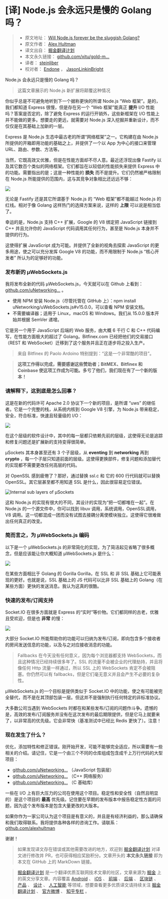 # [译] Node.js 会永远只是慢的 Golang 吗？ #

> 
> 
> 
> * 原文地址： [Will Node.js forever be the sluggish Golang?](
> https://link.juejin.im?target=https%3A%2F%2Flevelup.gitconnected.com%2Fwill-node-js-forever-be-the-sluggish-golang-f632130e5c7a
> )
> * 原文作者： [Alex Hultman](
> https://link.juejin.im?target=https%3A%2F%2Fmedium.com%2F%40alexhultman )
> * 译文出自： [掘金翻译计划](
> https://link.juejin.im?target=https%3A%2F%2Fgithub.com%2Fxitu%2Fgold-miner
> )
> * 本文永久链接： [github.com/xitu/gold-m…](
> https://link.juejin.im?target=https%3A%2F%2Fgithub.com%2Fxitu%2Fgold-miner%2Fblob%2Fmaster%2FTODO1%2Fwill-node-js-forever-be-the-sluggish-golang.md
> )
> * 译者： [steinliber](
> https://link.juejin.im?target=https%3A%2F%2Fgithub.com%2Fsteinliber )
> * 校对者： [Endone](
> https://link.juejin.im?target=https%3A%2F%2Fgithub.com%2FEndone ) ， [JasonLinkinBright](
> https://link.juejin.im?target=https%3A%2F%2Fgithub.com%2FJasonLinkinBright
> )
> 
> 
> 

Node.js 会永远只是慢的 Golang 吗？

> 
> 
> 
> 这篇文章展示的 Node.js 新扩展将颠覆这种情况
> 
> 

你似乎总是不可避免地听到下一个据称更快的所谓 Node.js “Web 框架”。是的，我们都知道 Express 很慢，但是存在另一个 “Web 框架”能真正 **提升** I/O 性能吗？答案是否定的，除了避免 Express 的运行开销外，这些新框架在 I/O 性能上并不能做的更多。想要走的更远，就需要对 Node.js 深入挖掘并重新设计，而不仅仅是在其基础上加新的一层。

Express 是 Node.js 生态中最古老的所谓“网络框架”之一。它构建在由 Node.js 所提供的开箱即用功能的基础之上，并提供了一个以 App 为中心的接口来管理 URL、路由、参数、方法等。

当然，它既高效又优雅，但是在性能方面却不尽人意。最近还浮现出像 Fastify 以及其它数百个类似的网络框架。它们都旨在以较低的性能损失来提供 Express 中的功能。需要指出的是；这是一种性能的 **损失** 而不是提升。它们仍然被严格限制在 Node.js 所能提供的范围内，这与其竞争对象相比还远远不够：

![](https://user-gold-cdn.xitu.io/2019/4/30/16a6d862663e5a03?imageView2/0/w/1280/h/960/ignore-error/1)

无论是 Fastify 还是其它所谓基于 Node.js 的 “Web 框架”都不能越过 Node.js 的红线。相对于像 Golang 这样热门的选择方案来说，这样的 **上限** 可以说是相当低了。

幸运的是，Node.js 支持 C++ 扩展，Google 的 V8 绑定把 JavaScript 链接到 C++ 并且允许你的 JavaScript 代码调用其任何行为，甚至是 Node.js 本身并不提供的行为。

这使得扩展 JavaScript 成为可能。并提供了全新的视角去探索 JavaScript 的更多用途，使之可以充分发挥 Google V8 的功能，而不用限制于 Node.js “核心开发者” 所认为的足够好的功能。

### 发布新的 µWebSockets.js ###

我将发布全新的代码 µWebSockets.js，今天就可以在 Github 上看到： [github.com/uNetworking…]( https://link.juejin.im?target=https%3A%2F%2Fgithub.com%2FuNetworking%2FuWebSockets.js ) 。

* 使用 NPM 安装 Node.js（尽管托管在 GitHub 上）：npm install uNetworking/uWebSockets.js#v15.0.0，可以查看 NPM 安装文档。
* 不需要编译器；适用于 Linux，macOS 和 Windows。我们从 15.0.0 版本开始并根据 SemVer 递增。

它是另一个用于 JavaScript 后端的 Web 服务，由大概 6 千行 C 和 C++ 代码编写，在性能方面极大的超过了 Golang。Bitfinex.com 已经把他们的交易接口（REST 和 WebSocket）迁移到了这个服务并且正在逐步将之投入生产。

> 
> 
> 
> 来自 Bitfinex 的 Paolo Ardoino 特别提到：“这是一个非常酷的项目”。
> 
> 

> 
> 
> 
> **这项工作得以完成，需要感谢这些赞助者；BitMEX、Bitfinex 和 Coinbase
> 使这项工作成为可能。多亏了他们，我们现在有了一个新的版本！**
> 
> 

### 请解释下，这到底是怎么回事？ ###

这是在新的代码许可 Apache 2.0 协议下一个新的项目，是所谓 “uws” 的继任者。它是一个完整的栈，从系统内核到 Google V8 引擎，为 Node.js 带来稳定，安全，符合标准，快速且轻量级的 I/O：

![](https://user-gold-cdn.xitu.io/2019/4/30/16a6d862774f0deb?imageView2/0/w/1280/h/960/ignore-error/1)

在这个层级的软件设计中，其中的每一层都只依赖先前的层级，这使得无论是追踪和修复问题还是扩展新的支持变得很简单。

µSockets 其本身甚至还有 3 个子层级，从 **eventing** 到 **networking** 再到 **crypto** ，每一个子层只知道前面的层级。这使得更换部件，修复问题和添加替代的实现都不需要更改任何高层的代码。

对 OpenSSL 感到疲倦了？那好，通过替换 ssl.c 和 它的 600 行代码就可以替换 OpenSSL。其它层甚至都不用知道 SSL 是什么，因此很容易定位错误。

![Internal sub layers of µSockets](https://user-gold-cdn.xitu.io/2019/4/30/16a6d8627c2c75a2?imageView2/0/w/1280/h/960/ignore-error/1)

这和 Node.js 的实现有很大的不同，其设计的实现为“把一切都堆在一起”。在 Node.js 的一个源文件中，你可以找到 libuv 调用，系统调用，OpenSSL调用，V8 调用。这一切都混成一团而没有试图去接耦分离使模块独立。这使得它很难做出任何真正的改变。

### 简而言之，为 µWebSockets.js 编码 ###

以下是一个 µWebSockets.js 的非常简化的实现，为了简洁起见省略了很多概念，但是应该能让你大概知道 µWebSockets.js 是什么：

![](https://user-gold-cdn.xitu.io/2019/4/30/16a6d862787af463?imageView2/0/w/1280/h/960/ignore-error/1)

在某些方面相比于 Golang 的 Gorilla Gorilla，在 SSL 和 非 SSL 基础上它可能表现的更好。也就是说，SSL 基础上的 JS 代码可以比非 SSL 基础上的 Golang（在某些方面）更快的发送消息。我认为这真的很酷。

### 快速的发布/订阅支持 ###

Socket.IO 在很多方面就是 Express 的“实时”等价物。它们都同样的古老，优雅且受欢迎，但是也 **非常** 的慢：

![](https://user-gold-cdn.xitu.io/2019/4/30/16a6d862792bf58c?imageView2/0/w/1280/h/960/ignore-error/1)

大部分 Socket.IO 所能帮助你的功能可以归纳为发布/订阅，即向包含多个接收者的房间发送信息的功能，以及与之对应接收消息的功能。

> 
> 
> 
> Fallbacks 在今天没有任何意义，因为每个浏览器都支持 WebSockets，而且这种情况已经持续很多年了。SSL
> 的流量不会被企业的代理劫持，并且将像任何 Http 流量一样通过，所以 SSL 上的 WebSockets 肯定不会被阻塞。你仍然可以有
> fallbacks，但是它们毫无意义并且会产生不必要的复杂性。
> 
> 

μWebSockets.js 的一个目标是提供类似于 Socket.IO 中的功能，使之有可能被完全替代，而不是在其顶部包装一层。但这并不是强制执行任何特定的非标准协议。

大多数公司当遇到 WebSockets 时都在和某些发布/订阅的问题作斗争。遗憾的是，高效的发布/订阅服务并没有在这次发布的最后期限提供，但是它马上就要来了，以非常高的优先级。它会非常快（基准测试中已经比 Redis 更快了）。注意！

### 现在发生了什么？ ###

优化，添加特性和修正错误。刚开始开发，可能不能够完全适应，所以需要有一些相关的介绍。请记住，它是一个由三个不同的仓库组成包含成千上万行代码的大型项目：

* [github.com/uNetworking…]( https://link.juejin.im?target=https%3A%2F%2Fgithub.com%2FuNetworking%2FuWebSockets.js ) （JavaScript 包装层）
* [github.com/uNetworking…]( https://link.juejin.im?target=https%3A%2F%2Fgithub.com%2FuNetworking%2FuWebSockets ) （C++ 网络服务）
* [github.com/uNetworking…]( https://link.juejin.im?target=https%3A%2F%2Fgithub.com%2FuNetworking%2FuSockets ) （C 基础库）

一些在 I/O 上有巨大压力的公司在使用这个项目。稳定性和安全性（自然且明显的）是这个项目的 **最高** 优先级。记住要在早期的发布版本中报告稳定性方面的问题，因为这个发布版本是包含大量更改的大版本。

如果你作为一家公司认为这个项目是有意义的，并且是有经济利益的，那么请确保和我们取得联系。我将提供各种各样的咨询工作。请联系： [github.com/alexhultman]( https://link.juejin.im?target=https%3A%2F%2Fgithub.com%2Falexhultman )

谢谢！

> 
> 
> 
> 如果发现译文存在错误或其他需要改进的地方，欢迎到 [掘金翻译计划](
> https://link.juejin.im?target=https%3A%2F%2Fgithub.com%2Fxitu%2Fgold-miner
> ) 对译文进行修改并 PR，也可获得相应奖励积分。文章开头的 **本文永久链接** 即为本文在 GitHub 上的 MarkDown 链接。
> 
> 

> 
> 
> 
> [掘金翻译计划](
> https://link.juejin.im?target=https%3A%2F%2Fgithub.com%2Fxitu%2Fgold-miner
> ) 是一个翻译优质互联网技术文章的社区，文章来源为 [掘金]( https://juejin.im ) 上的英文分享文章。内容覆盖 [Android](
> https://link.juejin.im?target=https%3A%2F%2Fgithub.com%2Fxitu%2Fgold-miner%23android
> ) 、 [iOS](
> https://link.juejin.im?target=https%3A%2F%2Fgithub.com%2Fxitu%2Fgold-miner%23ios
> ) 、 [前端](
> https://link.juejin.im?target=https%3A%2F%2Fgithub.com%2Fxitu%2Fgold-miner%23%25E5%2589%258D%25E7%25AB%25AF
> ) 、 [后端](
> https://link.juejin.im?target=https%3A%2F%2Fgithub.com%2Fxitu%2Fgold-miner%23%25E5%2590%258E%25E7%25AB%25AF
> ) 、 [区块链](
> https://link.juejin.im?target=https%3A%2F%2Fgithub.com%2Fxitu%2Fgold-miner%23%25E5%258C%25BA%25E5%259D%2597%25E9%2593%25BE
> ) 、 [产品](
> https://link.juejin.im?target=https%3A%2F%2Fgithub.com%2Fxitu%2Fgold-miner%23%25E4%25BA%25A7%25E5%2593%2581
> ) 、 [设计](
> https://link.juejin.im?target=https%3A%2F%2Fgithub.com%2Fxitu%2Fgold-miner%23%25E8%25AE%25BE%25E8%25AE%25A1
> ) 、 [人工智能](
> https://link.juejin.im?target=https%3A%2F%2Fgithub.com%2Fxitu%2Fgold-miner%23%25E4%25BA%25BA%25E5%25B7%25A5%25E6%2599%25BA%25E8%2583%25BD
> ) 等领域，想要查看更多优质译文请持续关注 [掘金翻译计划](
> https://link.juejin.im?target=https%3A%2F%2Fgithub.com%2Fxitu%2Fgold-miner
> ) 、 [官方微博](
> https://link.juejin.im?target=http%3A%2F%2Fweibo.com%2Fjuejinfanyi ) 、 [知乎专栏](
> https://link.juejin.im?target=https%3A%2F%2Fzhuanlan.zhihu.com%2Fjuejinfanyi
> ) 。
> 
>